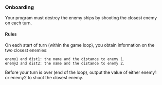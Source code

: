 ### Onboarding
Your program must destroy the enemy ships by shooting the closest enemy on each turn.

#### Rules
On each start of turn (within the game loop), you obtain information on the two closest enemies:
```
enemy1 and dist1: the name and the distance to enemy 1.
enemy2 and dist2: the name and the distance to enemy 2.
```

Before your turn is over (end of the loop), output the value of either enemy1 or enemy2 to shoot the closest enemy.